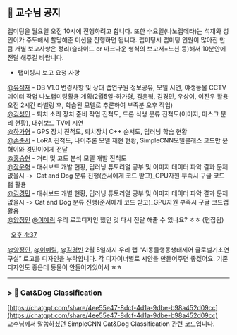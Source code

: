 ## 📌 교수님 공지
랩미팅을 월요일 오전 10시에 진행하려고 합니다. 또한 수요일(나노랩메타)는 석재와 성인이가 주도해서 할당해준 미션을 진행하면 됩니다. 랩미팅시 랩미팅 인원이 많아진 만큼 개별 보고사항은 정리(슬라이드 or 마크다운 형식의 보고서=노션 등)해서 10분안에 전달 해주길 바랍니다.

- 랩미팅시 보고 요청 사항

[@유석재](https://w1714535875-aw1706077.slack.com/team/U07195ZNH6J) - DB V1.0 변경사항 및 상태 랩연구원 정보공유, 모델 시연, 야생동물 CCTV 데이터 작업 나노랩미팅활용 계획(2월5일-하가형, 김윤혁, 김경민, 우상이, 이진우 활용 오전 2시간 라벨링 후, 학습된 모델로 추론하여 부족분 오후 작업)  
[@김성인](https://w1714535875-aw1706077.slack.com/team/U07KR1MPZUM) - 퇴치 소리 장치 준비 작업 진척도, 드론 식생 분류 진척도(이미지, 마스크 분리 현황), 대쉬보드 TV에 시연  
[@하가형](https://w1714535875-aw1706077.slack.com/team/U07KM8U9SEA) - GPS 장치 진척도, 퇴치장치 C++ 순서도, 딥러닝 학습 현황  
[@손준서](https://w1714535875-aw1706077.slack.com/team/U071CT37EAZ) - LoRA 진척도, 나이추론 모델 재현 현황, SimpleCNN모델클래스 코드만 윤혁이와 경민이에게 전달  
[@홍승현](https://w1714535875-aw1706077.slack.com/team/U071UENF5KK) - 거리 및 고도 분석 모델 개발 진척도  
[@장윤혁](https://w1714535875-aw1706077.slack.com/team/U087CT8HE3C) - 대쉬보드 개발 현황, 딥러닝 튜토리얼 공부 및 이미지 데이터 파악 결과 문제없을시 ->  Cat and Dog 분류 진행(준서에게 코드 받고)_GPU자원 부족시 구글 코드랩 활용  
[@김경민](https://w1714535875-aw1706077.slack.com/team/U0874R9UG7R) - 대쉬보드 개별 현황, 딥러닝 튜토리얼 공부 및 이미지 데이터 파악 결과 문제없을시 -> Cat and Dog 분류 진행(준서에게 코드 받고)_GPU자원 부족시 구글 코드랩 활용  
[@양정인](https://w1714535875-aw1706077.slack.com/team/U07KTTG9Y2W) [@이예림](https://w1714535875-aw1706077.slack.com/team/U07KM8U0N8N) 우리 로고디자인 했던 것 다시 전달 해줄 수 있나요? ㅎㅎ (편집됨) 

  [오후 4:37](https://w1714535875-aw1706077.slack.com/archives/C07QKETDZ6E/p1738481875234039)  

[@양정인](https://w1714535875-aw1706077.slack.com/team/U07KTTG9Y2W), [@이예림](https://w1714535875-aw1706077.slack.com/team/U07KM8U0N8N), [@김경빈](https://w1714535875-aw1706077.slack.com/team/U088CRGSTRN) 2월 5일까지 우리 랩 “AI동물행동생태제어 글로벌기초연구실” 로고를 디자인을 부탁합니다. 각 디자이너별로 시안을 만들어주면 좋겠어요. 기존 디자인도 좋은데 동물이 안들어가있어서 ㅎㅎ

---

### > 📌 Cat&Dog Classification
[https://chatgpt.com/share/4ee55e47-8dcf-4d1a-9dbe-b98a452d09cc](https://chatgpt.com/share/4ee55e47-8dcf-4d1a-9dbe-b98a452d09cc)  
교수님께서 말씀하셨던 SimpleCNN Cat&Dog Classification 관련 코드입니다.

